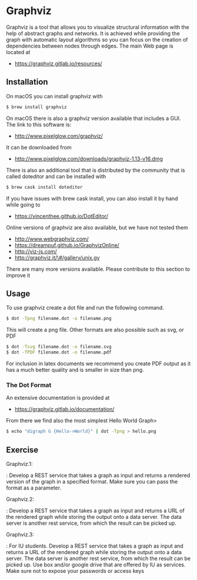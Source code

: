 # Graphviz

Graphviz is a tool that allows you to visualize structural information
with the help of abstract graphs and networks. It is achieved while
providing the graph with automatic layout algorithms so you can focus
on the creation of dependencies between nodes through edges. The main
Web page is located at

* <https://graphviz.gitlab.io/resources/>

## Installation

On macOS you can install graphviz with

```bash
$ brew install graphviz
```

On macOS there is also a graphviz version available that includes a GUI.
The link to this software is:

* <http://www.pixelglow.com/graphviz/>

It can be downloaded from

* <http://www.pixelglow.com/downloads/graphviz-1.13-v16.dmg>

There is also an additional tool that is distributed by the community
that is called doteditor and can be installed with

```bash
$ brew cask install doteditor
```

If you have issues with brew cask install, you can also install it by
hand while going to

* <https://vincenthee.github.io/DotEditor/>

Online versions of graphviz are also available, but we have not tested
them

* <http://www.webgraphviz.com/>
* <https://dreampuf.github.io/GraphvizOnline/>
* <http://viz-js.com/>
* <http://graphviz.it/\#/gallery/unix.gv>

There are many more versions available. Please contribute to this
section to improve it

## Usage

To use graphviz create a dot file and run the following command.

```bash
$ dot -Tpng filename.dot -o filename.png
```

This will create a png file. Other formats are also possible such as
svg, or PDF

```bash
$ dot -Tsvg filename.dot -o filename.svg
$ dot -TPDF filename.dot -o filename.pdf
```

For inclusion in latex documents we recommend you create PDF output as it
has a much better quality and is smaller in size than png.

### The Dot Format

An extensive documentation is provided at

* <https://graphviz.gitlab.io/documentation/>

From there we find also the most simplest Hello World Graph>

```bash
$ echo "digraph G {Hello->World}" | dot -Tpng > hello.png
```

## Exercise


Graphviz.1:

: Develop a REST service that takes a graph as input and returns a rendered version of the graph in a specified format. Make sure you can pass the format as a parameter.

Graphviz.2:

: Develop a REST service that takes a graph as input and returns a URL of the rendered graph while storing the output onto a data server. The data server is another rest service, from which the result can be picked up. 

Graphviz.3:

: For IU students. Develop a REST service that takes a graph as input and returns a URL of the rendered graph while storing the output onto a data server. The data server is another rest service, from which the result can be picked up. Use box and/or google drive that are offered by IU as services. Make sure not to expose your passwords or access keys
